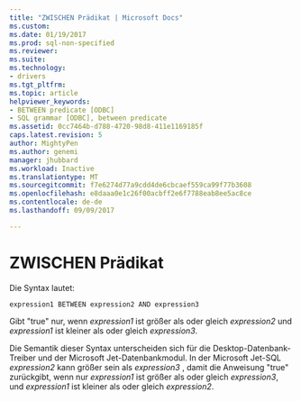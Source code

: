 ```yaml
---
title: "ZWISCHEN Prädikat | Microsoft Docs"
ms.custom: 
ms.date: 01/19/2017
ms.prod: sql-non-specified
ms.reviewer: 
ms.suite: 
ms.technology:
- drivers
ms.tgt_pltfrm: 
ms.topic: article
helpviewer_keywords:
- BETWEEN predicate [ODBC]
- SQL grammar [ODBC], between predicate
ms.assetid: 0cc7464b-d788-4720-98d8-411e1169185f
caps.latest.revision: 5
author: MightyPen
ms.author: genemi
manager: jhubbard
ms.workload: Inactive
ms.translationtype: MT
ms.sourcegitcommit: f7e6274d77a9cdd4de6cbcaef559ca99f77b3608
ms.openlocfilehash: e8daaa0e1c26f00acbff2e6f7788eab8ee5ac8ce
ms.contentlocale: de-de
ms.lasthandoff: 09/09/2017

---
```

# <a name="between-predicate"></a>ZWISCHEN Prädikat
Die Syntax lautet:  
  
```  
expression1 BETWEEN expression2 AND expression3  
```  
  
 Gibt "true" nur, wenn *expression1* ist größer als oder gleich *expression2* und *expression1* ist kleiner als oder gleich *expression3*.  
  
 Die Semantik dieser Syntax unterscheiden sich für die Desktop-Datenbank-Treiber und der Microsoft Jet-Datenbankmodul. In der Microsoft Jet-SQL *expression2* kann größer sein als *expression3* , damit die Anweisung "true" zurückgibt, wenn nur *expression1* ist größer als oder gleich *expression3*, und *expression1* ist kleiner als oder gleich *expression2*.

